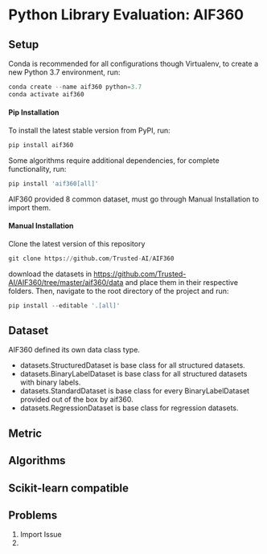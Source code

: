 # Python Library Evaluation: AIF360

## Setup
Conda is recommended for all configurations though Virtualenv, to create a new Python 3.7 environment, run:
```python
conda create --name aif360 python=3.7
conda activate aif360
```

#### Pip Installation
To install the latest stable version from PyPI, run:
```python
pip install aif360
```
Some algorithms require additional dependencies, for complete functionality, run:
```python
pip install 'aif360[all]'
```

AIF360 provided 8 common dataset, must go through Manual Installation to import them.
#### Manual Installation
Clone the latest version of this repository
```python
git clone https://github.com/Trusted-AI/AIF360
```
download the datasets in https://github.com/Trusted-AI/AIF360/tree/master/aif360/data and place them in their respective folders. Then, navigate to the root directory of the project and run:
```python
pip install --editable '.[all]'
```

## Dataset
AIF360 defined its own data class type.
 * datasets.StructuredDataset is base class for all structured datasets.
 * datasets.BinaryLabelDataset is base class for all structured datasets with binary labels.
 * datasets.StandardDataset is base class for every BinaryLabelDataset provided out of the box by aif360. 
 * datasets.RegressionDataset is base class for regression datasets.



## Metric


## Algorithms


## Scikit-learn compatible


## Problems
1. Import Issue
2. 
